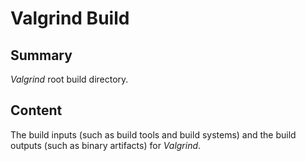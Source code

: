 # Valgrind Build

## Summary

*Valgrind* root build directory.

## Content

The build inputs (such as build tools
and build systems) and the build outputs (such as
binary artifacts) for *Valgrind*.


